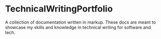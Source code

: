 # TechnicalWritingPortfolio
A collection of documentation written in markup. These docs are meant to showcase my skills and knowledge in technical writing for software and tech. 

